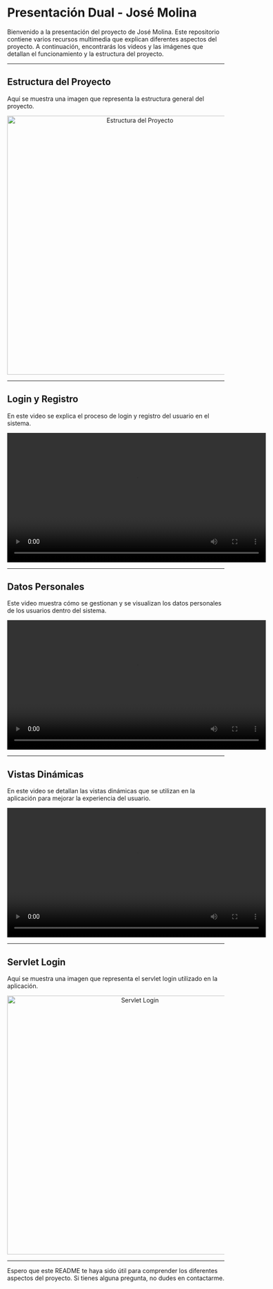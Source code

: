 # Presentación Dual - José Molina

Bienvenido a la presentación del proyecto de José Molina. Este repositorio contiene varios recursos multimedia que explican diferentes aspectos del proyecto. A continuación, encontrarás los videos y las imágenes que detallan el funcionamiento y la estructura del proyecto.

---

## Estructura del Proyecto

Aquí se muestra una imagen que representa la estructura general del proyecto.

<p align="center">
  <img src="https://github.com/Jmolmel/PresentacionDual_JoseMolina/blob/main/estructura.png" alt="Estructura del Proyecto" width="600">
</p>

---

## Login y Registro

En este video se explica el proceso de login y registro del usuario en el sistema.

<p align="center">
  <video width="600" controls>
    <source src="https://github.com/Jmolmel/PresentacionDual_JoseMolina/blob/main/login_register.mp4" type="video/mp4">
    Tu navegador no soporta la reproducción de videos.
  </video>
</p>

---

## Datos Personales

Este video muestra cómo se gestionan y se visualizan los datos personales de los usuarios dentro del sistema.

<p align="center">
  <video width="600" controls>
    <source src="https://github.com/Jmolmel/PresentacionDual_JoseMolina/blob/main/datos_personales.mp4" type="video/mp4">
    Tu navegador no soporta la reproducción de videos.
  </video>
</p>

---

## Vistas Dinámicas

En este video se detallan las vistas dinámicas que se utilizan en la aplicación para mejorar la experiencia del usuario.

<p align="center">
  <video width="600" controls>
    <source src="https://github.com/Jmolmel/PresentacionDual_JoseMolina/blob/main/vistas_dinamicas.mp4" type="video/mp4">
    Tu navegador no soporta la reproducción de videos.
  </video>
</p>

---

## Servlet Login

Aquí se muestra una imagen que representa el servlet login utilizado en la aplicación.

<p align="center">
  <img src="https://github.com/Jmolmel/PresentacionDual_JoseMolina/blob/main/servletlogin.png" alt="Servlet Login" width="600">
</p>

---

Espero que este README te haya sido útil para comprender los diferentes aspectos del proyecto. Si tienes alguna pregunta, no dudes en contactarme.
